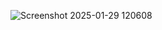 ![Screenshot 2025-01-29 120608](https://github.com/user-attachments/assets/a182c333-f529-44db-8ebc-b2ce093474fb)

